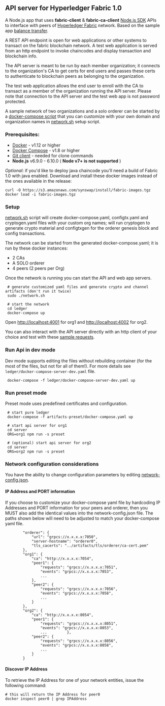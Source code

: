 ## API server for Hyperledger Fabric 1.0

A Node.js app that uses **__fabric-client__** & **__fabric-ca-client__** 
[Node.js SDK](https://github.com/hyperledger/fabric-sdk-node) APIs to interface with peers of 
[Hyperledger Fabric](https://github.com/hyperledger/fabric) network. Based on the sample app 
[balance transfer](https://github.com/hyperledger/fabric-samples/tree/release/balance-transfer).

A REST API endpoint is open for web applications or other systems to transact on the fabric blockchain network. 
A test web application is served from an http endpoint to invoke chaincodes and display transaction and blockchain info. 

The API server is meant to be run by each member organization; it connects to the organization's CA to get certs for end 
users and passes these certs to authenticate to blockchain peers as belonging to the organization. 

The test web application allows the end user to enroll with the CA to transact as a member of the organization running 
the API server. Please note that connection to the API server and the test web app is not password protected. 
 
A sample network of two organizations and a solo orderer can be started by a 
[docker-compose script](ledger/docker-compose-template.yaml) that you can customize with your own domain and 
organization names in [network.sh](network.sh) setup script.

### Prerequisites:

* [Docker](https://www.docker.com/products/overview) - v1.12 or higher
* [Docker Compose](https://docs.docker.com/compose/overview/) - v1.8 or higher
* [Git client](https://git-scm.com/downloads) - needed for clone commands
* **Node.js** v6.9.0 - 6.10.0 ( __Node v7+ is not supported__ )

*Optional*: if you'd like to deploy java chaincode you'll need a build of Fabric 1.0 with java enabled. 
Download and install these docker images instead of the ones available in the release:

```
curl -O https://s3.amazonaws.com/synswap/install/fabric-images.tgz
docker load -i fabric-images.tgz
```

### Setup

[network.sh](network.sh) script will create docker-compose.yaml, configtx.yaml and cryptogen.yaml files with your custom
  org names; will run cryptogen to generate crypto material and configtxgen for the orderer genesis block and config
  transactions.
  
  The network can be started from the generated docker-compose.yaml; it is run by these docker instances:
  * 2 CAs
  * A SOLO orderer
  * 4 peers (2 peers per Org)
  
  Once the network is running you can start the API and web app servers. 

```
 # generate customized yaml files and generate crypto and channel artifacts (don't run it twice)
 sudo ./network.sh
 
 # start the network
 cd ledger
 docker-compose up
```

Open [http://localhost:4001](http://localhost:4001) for org1 and 
[http://localhost:4002](http://localhost:4002) for org2.
 
 You can also interact with the API server directly with an http client of your choice and test with these 
 [sample requests](https://github.com/hyperledger/fabric-samples/tree/release/balance-transfer#sample-rest-apis-requests).

### Run Api in dev mode

Dev mode supports editing the files without rebuilding container (for the most of the files, but not for all of them!). 
For more details see `ledger/docker-compose-server-dev.yaml` file.

```
 docker-compose -f ledger/docker-compose-server-dev.yaml up
```

### Run preset mode

Preset mode uses predefined certificates and configuration.

```
 # start pure ledger
 docker-compose -f artifacts-preset/docker-compose.yaml up

 # start api server for org1
 cd server
 ORG=org1 npm run -s preset

 # (optional) start api server for org2
 cd server
 ORG=org2 npm run -s preset
```


### Network configuration considerations

You have the ability to change configuration parameters by editing [network-config.json](server/network-config.json).

#### IP Address and PORT information

If you choose to customize your docker-compose yaml file by hardcoding IP Addresses and PORT information for your peers 
and orderer, then you MUST also add the identical values into the network-config.json file. 
The paths shown below will need to be adjusted to match your docker-compose yaml file.

```
		"orderer": {
			"url": "grpcs://x.x.x.x:7050",
			"server-hostname": "orderer0",
			"tls_cacerts": "../artifacts/tls/orderer/ca-cert.pem"
		},
		"org1": {
			"ca": "http://x.x.x.x:7054",
			"peer1": {
				"requests": "grpcs://x.x.x.x:7051",
				"events": "grpcs://x.x.x.x:7053",
				...
			},
			"peer2": {
				"requests": "grpcs://x.x.x.x:7056",
				"events": "grpcs://x.x.x.x:7058",
				...
			}
		},
		"org2": {
			"ca": "http://x.x.x.x:8054",
			"peer1": {
				"requests": "grpcs://x.x.x.x:8051",
				"events": "grpcs://x.x.x.x:8053",
				...			},
			"peer2": {
				"requests": "grpcs://x.x.x.x:8056",
				"events": "grpcs://x.x.x.x:8058",
				...
			}
		}

```

#### Discover IP Address

To retrieve the IP Address for one of your network entities, issue the following command:

```
# this will return the IP Address for peer0
docker inspect peer0 | grep IPAddress
